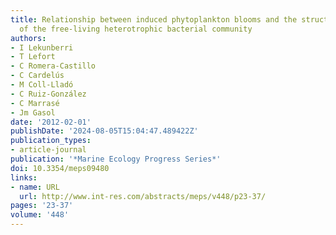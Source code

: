 ```yaml
---
title: Relationship between induced phytoplankton blooms and the structure and dynamics
  of the free-living heterotrophic bacterial community
authors:
- I Lekunberri
- T Lefort
- C Romera-Castillo
- C Cardelús
- M Coll-Lladó
- C Ruiz-González
- C Marrasé
- Jm Gasol
date: '2012-02-01'
publishDate: '2024-08-05T15:04:47.489422Z'
publication_types:
- article-journal
publication: '*Marine Ecology Progress Series*'
doi: 10.3354/meps09480
links:
- name: URL
  url: http://www.int-res.com/abstracts/meps/v448/p23-37/
pages: '23-37'
volume: '448'
---
```

